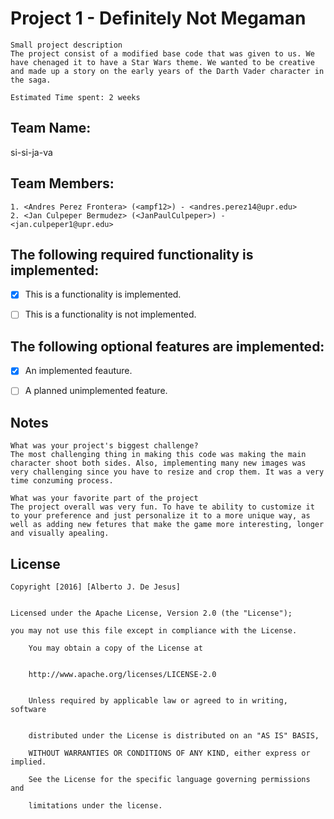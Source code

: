 # Project 1 - Definitely Not Megaman
	Small project description	
	The project consist of a modified base code that was given to us. We have chenaged it to have a Star Wars theme. We wanted to be creative and made up a story on the early years of the Darth Vader character in the saga.

	Estimated Time spent: 2 weeks



## Team Name: 
si-si-ja-va

## Team Members: 

	1. <Andres Perez Frontera> (<ampf12>) - <andres.perez14@upr.edu>
	2. <Jan Culpeper Bermudez> (<JanPaulCulpeper>) - <jan.culpeper1@upr.edu>

## The following **required** functionality is implemented:

- [x] This is a functionality is implemented.

- [ ] This is a functionality is not implemented.



## The following **optional** features are implemented:



- [x] An implemented feauture.

- [ ] A planned unimplemented feature.

## Notes


	What was your project's biggest challenge?
	The most challenging thing in making this code was making the main character shoot both sides. Also, implementing many new images was very challenging since you have to resize and crop them. It was a very time conzuming process.
	
    What was your favorite part of the project
    The project overall was very fun. To have te ability to customize it to your preference and just personalize it to a more unique way, as well as adding new fetures that make the game more interesting, longer and visually apealing.



## License

    
	Copyright [2016] [Alberto J. De Jesus]

    
	Licensed under the Apache License, Version 2.0 (the "License");
  
	you may not use this file except in compliance with the License.

        You may obtain a copy of the License at

 
        http://www.apache.org/licenses/LICENSE-2.0

   
        Unless required by applicable law or agreed to in writing, software

 
        distributed under the License is distributed on an "AS IS" BASIS,
    
        WITHOUT WARRANTIES OR CONDITIONS OF ANY KIND, either express or implied.
 
        See the License for the specific language governing permissions and
        
        limitations under the license.
 
